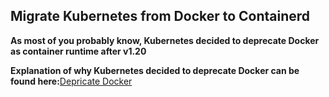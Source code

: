 ## Migrate Kubernetes from Docker to Containerd
**As most of you probably know, Kubernetes decided to deprecate Docker as container runtime after v1.20**

**Explanation of why Kubernetes decided to deprecate Docker can be found here:**[Depricate Docker](https://kubernetes.io/blog/2020/12/02/dont-panic-kubernetes-and-docker/)
